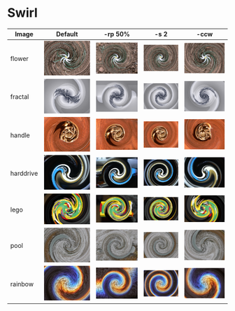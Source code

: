 # Swirl #

| Image | Default | -rp 50% | -s 2 | -ccw |
|-------|---------|---------|------|------|
| flower | ![flower-0](img/img-6-flower-1.png "flower-0") | ![flower-1](img/img-6-flower-2.png "flower-1") | ![flower-2](img/img-6-flower-3.png "flower-2") | ![flower-3](img/img-6-flower-4.png "flower-3") |
| fractal | ![fractal-0](img/img-6-fractal-1.png "fractal-0") | ![fractal-1](img/img-6-fractal-2.png "fractal-1") | ![fractal-2](img/img-6-fractal-3.png "fractal-2") | ![fractal-3](img/img-6-fractal-4.png "fractal-3") |
| handle | ![handle-0](img/img-6-handle-1.png "handle-0") | ![handle-1](img/img-6-handle-2.png "handle-1") | ![handle-2](img/img-6-handle-3.png "handle-2") | ![handle-3](img/img-6-handle-4.png "handle-3") |
| harddrive | ![harddrive-0](img/img-6-harddrive-1.png "harddrive-0") | ![harddrive-1](img/img-6-harddrive-2.png "harddrive-1") | ![harddrive-2](img/img-6-harddrive-3.png "harddrive-2") | ![harddrive-3](img/img-6-harddrive-4.png "harddrive-3") |
| lego | ![lego-0](img/img-6-lego-1.png "lego-0") | ![lego-1](img/img-6-lego-2.png "lego-1") | ![lego-2](img/img-6-lego-3.png "lego-2") | ![lego-3](img/img-6-lego-4.png "lego-3") |
| pool | ![pool-0](img/img-6-pool-1.png "pool-0") | ![pool-1](img/img-6-pool-2.png "pool-1") | ![pool-2](img/img-6-pool-3.png "pool-2") | ![pool-3](img/img-6-pool-4.png "pool-3") |
| rainbow | ![rainbow-0](img/img-6-rainbow-1.png "rainbow-0") | ![rainbow-1](img/img-6-rainbow-2.png "rainbow-1") | ![rainbow-2](img/img-6-rainbow-3.png "rainbow-2") | ![rainbow-3](img/img-6-rainbow-4.png "rainbow-3") |

